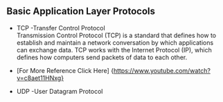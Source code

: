 

## Basic Application Layer Protocols
- TCP -Transfer Control Protocol <br>
Transmission Control Protocol (TCP) is a standard that defines how to establish and maintain a network conversation by which applications can exchange data.
TCP works with the Internet Protocol (IP), which defines how computers send packets of data to each other.<br>
- [For More Reference Click Here] {https://www.youtube.com/watch?v=c8aet11HNxg}



- UDP -User Datagram Protocol

